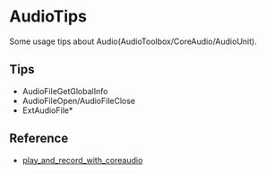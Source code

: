 # AudioTips
Some usage tips about Audio(AudioToolbox/CoreAudio/AudioUnit).

## Tips

* AudioFileGetGlobalInfo
* AudioFileOpen/AudioFileClose
* ExtAudioFile*

## Reference

* [play_and_record_with_coreaudio](https://github.com/cz-it/play_and_record_with_coreaudio)


